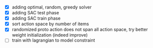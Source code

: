- [x] adding optimal, random, greedy solver
- [x] adding SAC test phase
- [x] adding SAC train phase
- [x] sort action space by number of items
- [x] randomized proto action does not span all action space, try better weight initialization (indeed improve)
- [ ] train with lagrangian to model constraint
